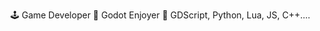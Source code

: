 🕹️ Game Developer
🤖 Godot Enjoyer
🎈 GDScript, Python, Lua, JS, C++....

<!---
Xergan/Xergan is a ✨ special ✨ repository because its `README.md` (this file) appears on your GitHub profile.
You can click the Preview link to take a look at your changes.
--->
